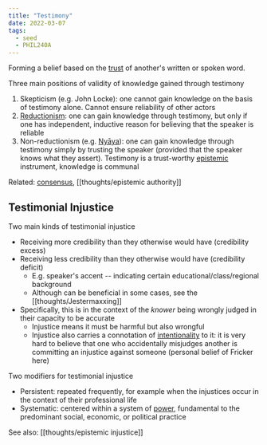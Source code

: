 ```yaml
---
title: "Testimony"
date: 2022-03-07
tags:
  - seed
  - PHIL240A
---
```


Forming a belief based on the [trust](thoughts/trust.md) of another's written or spoken word.

Three main positions of validity of knowledge gained through testimony

1. Skepticism (e.g. John Locke): one cannot gain knowledge on the basis of testimony alone. Cannot ensure reliability of other actors
2. [Reductionism](thoughts/Reductionism.md): one can gain knowledge through testimony, but only if one has independent, inductive reason for believing that the speaker is reliable
3. Non-reductionism (e.g. [Nyāya](thoughts/Nyāya.md)): one can gain knowledge through testimony simply by trusting the speaker (provided that the speaker knows what they assert). Testimony is a trust-worthy [epistemic](thoughts/epistemology.md) instrument, knowledge is communal

Related: [consensus](thoughts/consensus.md), [[thoughts/epistemic authority]]

## Testimonial Injustice

Two main kinds of testimonial injustice

- Receiving more credibility than they otherwise would have (credibility excess)
- Receiving less credibility than they otherwise would have (credibility deficit)
  - E.g. speaker's accent -- indicating certain educational/class/regional background
  - Although can be beneficial in some cases, see the [[thoughts/Jestermaxxing]]
- Specifically, this is in the context of the _knower_ being wrongly judged in their capacity to be accurate
  - Injustice means it must be harmful but also wrongful
  - Injustice also carries a connotation of [intentionality](thoughts/intentionality.md) to it: it is very hard to believe that one who accidentally misjudges another is committing an injustice against someone (personal belief of Fricker here)

Two modifiers for testimonial injustice

- Persistent: repeated frequently, for example when the injustices occur in the context of their professional life
- Systematic: centered within a system of [power](thoughts/power.md), fundamental to the predominant social, economic, or political practice

See also: [[thoughts/epistemic injustice]]
